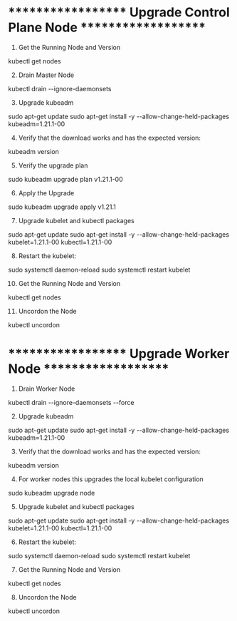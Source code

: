 # ***************** Upgrade Control Plane Node ******************

1. Get the Running Node and Version

kubectl get nodes



2. Drain Master Node

kubectl drain <node-to-drain> --ignore-daemonsets



3. Upgrade kubeadm

sudo apt-get update
sudo apt-get install -y --allow-change-held-packages kubeadm=1.21.1-00


4. Verify that the download works and has the expected version:

kubeadm version



5. Verify the upgrade plan

sudo kubeadm upgrade plan v1.21.1-00



6. Apply the Upgrade

sudo kubeadm upgrade apply v1.21.1



7. Upgrade kubelet and kubectl packages

sudo apt-get update
sudo apt-get install -y --allow-change-held-packages kubelet=1.21.1-00 kubectl=1.21.1-00


8. Restart the kubelet:

sudo systemctl daemon-reload
sudo systemctl restart kubelet


10. Get the Running Node and Version

kubectl get nodes



11. Uncordon the Node

kubectl uncordon <node-to-uncordon>





# ***************** Upgrade Worker Node ******************



1. Drain Worker Node

kubectl drain <node-to-drain> --ignore-daemonsets --force



2. Upgrade kubeadm

sudo apt-get update
sudo apt-get install -y --allow-change-held-packages kubeadm=1.21.1-00

3. Verify that the download works and has the expected version:

kubeadm version



4. For worker nodes this upgrades the local kubelet configuration

sudo kubeadm upgrade node



5. Upgrade kubelet and kubectl packages

sudo apt-get update
sudo apt-get install -y --allow-change-held-packages kubelet=1.21.1-00 kubectl=1.21.1-00


6. Restart the kubelet:

sudo systemctl daemon-reload
sudo systemctl restart kubelet


7. Get the Running Node and Version

kubectl get nodes



8. Uncordon the Node

kubectl uncordon <node-to-uncordon>
